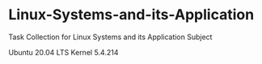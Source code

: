 # Linux-Systems-and-its-Application
Task Collection for Linux Systems and its Application Subject

Ubuntu 20.04 LTS
Kernel 5.4.214
